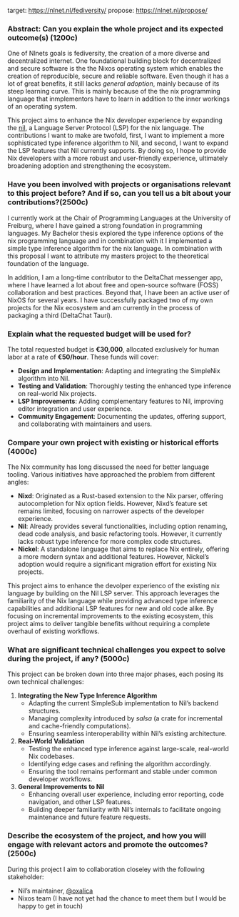 target: <https://nlnet.nl/fediversity/>
propose: <https://nlnet.nl/propose/>

### Abstract: Can you explain the **whole project** and its expected outcome(s) (1200c)

One of Nlnets goals is fediversity, the creation of a more diverse and decentralized internet. One foundational building block for decentralized and secure software is the the Nixos operating system which enables the creation of reproducible, secure and reliable software. Even though it has a lot of great benefits, it still lacks _general adoption_, mainly because of its steep learning curve. This is mainly because of the the nix programming language that inmplementors have to learn in addition to the inner workings of an operating system.

This project aims to enhance the Nix developer experience by expanding the [nil](https://github.com/oxalica/nil), a Language Server Protocol (LSP) for the nix language. The contributions I want to make are twofold, first, I want to implement a more sophisticated type inference algorithm to Nil, and second, I want to expand the LSP features that Nil currently supports. By doing so, I hope to provide Nix developers with a more robust and user-friendly experience, ultimately broadening adoption and strengthening the ecosystem.

### Have you been involved with projects or organisations relevant to this project before? And if so, can you tell us a bit about your contributions?(2500c)
I currently work at the Chair of Programming Languages at the University of Freiburg, where I have gained a strong foundation in programming languages. My Bachelor thesis explored the type inference options of the nix programming language and in combination with it I implemented a simple type inference algorithm for the nix language. In combination with this proposal I want to attribute my masters project to the theoretical foundation of the language.

In addition, I am a long-time contributor to the DeltaChat messenger app, where I have learned a lot about free and open-source software (FOSS) collaboration and best practices. Beyond that, I have been an active user of NixOS for several years. I have successfully packaged two of my own projects for the Nix ecosystem and am currently in the process of packaging a third (DeltaChat Tauri).


### Explain what the requested budget will be **used** for?
The total requested budget is **€30,000**, allocated exclusively for human labor at a rate of **€50/hour**. These funds will cover:

- **Design and Implementation**: Adapting and integrating the SimpleNix algorithm into Nil.  
- **Testing and Validation**: Thoroughly testing the enhanced type inference on real-world Nix projects.  
- **LSP Improvements**: Adding complementary features to Nil, improving editor integration and user experience.  
- **Community Engagement**: Documenting the updates, offering support, and collaborating with maintainers and users.


### Compare your own project with existing or historical efforts (4000c)
The Nix community has long discussed the need for better language tooling. Various initiatives have approached the problem from different angles:

- **Nixd**: Originated as a Rust-based extension to the Nix parser, offering autocompletion for Nix option fields. However, Nixd’s feature set remains limited, focusing on narrower aspects of the developer experience.  
- **Nil**: Already provides several functionalities, including option renaming, dead code analysis, and basic refactoring tools. However, it currently lacks robust type inference for more complex code structures.
- **Nickel**: A standalone language that aims to replace Nix entirely, offering a more modern syntax and additional features. However, Nickel’s adoption would require a significant migration effort for existing Nix projects.

This project aims to enhance the devolper experienco of the existing nix language by building on the Nil LSP server. This approach leverages the familiarity of the Nix language while providing advanced type inference capabilities and additional LSP features for new and old code alike. By focusing on incremental improvements to the existing ecosystem, this project aims to deliver tangible benefits without requiring a complete overhaul of existing workflows.


### What are significant technical challenges you expect to solve during the project, if any? (5000c)
This project can be broken down into three major phases, each posing its own technical challenges:

1. **Integrating the New Type Inference Algorithm**  
   - Adapting the current SimpleSub implementation to Nil’s backend structures.  
   - Managing complexity introduced by *salsa* (a crate for incremental and cache-friendly computations).  
   - Ensuring seamless interoperability within Nil’s existing architecture.
2. **Real-World Validation**  
   - Testing the enhanced type inference against large-scale, real-world Nix codebases.
   - Identifying edge cases and refining the algorithm accordingly.
   - Ensuring the tool remains performant and stable under common developer workflows.
3. **General Improvements to Nil**
   - Enhancing overall user experience, including error reporting, code navigation, and other LSP features.
   - Building deeper familiarity with Nil’s internals to facilitate ongoing maintenance and future feature requests.


### Describe the ecosystem of the project, and how you will engage with relevant actors and promote the outcomes? (2500c)
During this project I aim to collaboration closeley with the following stakeholder:
- Nil’s maintainer, [@oxalica](https://github.com/oxalica)
- Nixos team (I have not yet had the chance to meet them but I would be happy to get in touch)

